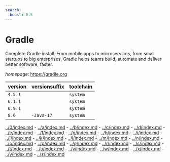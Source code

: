 ```yaml
---
search:
  boost: 0.5
---
```

# Gradle

Complete Gradle install. From mobile apps to microservices, from small startups to big enterprises, Gradle helps teams build, automate and deliver better software, faster.

*homepage*: <https://gradle.org>

version | versionsuffix | toolchain
--------|---------------|----------
``4.5.1`` |  | ``system``
``6.1.1`` |  | ``system``
``6.9.1`` |  | ``system``
``8.6`` | ``-Java-17`` | ``system``

[../0/index.md](0) - [../a/index.md](a) - [../b/index.md](b) - [../c/index.md](c) - [../d/index.md](d) - [../e/index.md](e) - [../f/index.md](f) - [../g/index.md](g) - [../h/index.md](h) - [../i/index.md](i) - [../j/index.md](j) - [../k/index.md](k) - [../l/index.md](l) - [../m/index.md](m) - [../n/index.md](n) - [../o/index.md](o) - [../p/index.md](p) - [../q/index.md](q) - [../r/index.md](r) - [../s/index.md](s) - [../t/index.md](t) - [../u/index.md](u) - [../v/index.md](v) - [../w/index.md](w) - [../x/index.md](x) - [../y/index.md](y) - [../z/index.md](z)

